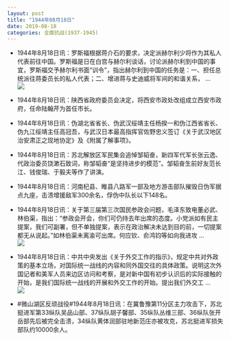 ```yaml
---
layout: post
title: "1944年08月18日"
date: 2019-08-18
categories: 全面抗战(1937-1945)
---
```


<meta name="referrer" content="no-referrer" />

- 1944年8月18日讯：罗斯福根据蒋介石的要求，决定派赫尔利少将作为其私人代表前往中国。罗斯福是日在白宫与赫尔利谈话，讨论派赫尔利到中国的事宜，罗斯福交予赫尔利书面“训令”，指出赫尔利到中国的任务是：一、担任总统派往蒋委员长的私人代表；二、增进蒋与史迪威将军间的和谐关系， ... <br/><img src="https://wx3.sinaimg.cn/large/aca367d8ly1g646hd7zlcj20c80cwjrj.jpg" />

- 1944年8月18日讯：陕西省政府委员会决定，将西安市政处改组成立西安市政府，任命陆翰芹为首任市长。 

- 1944年8月18日讯：伪湖北省省长、伪武汉绥靖主任杨揆一和伪江西省省长、伪九江绥靖主任高冠吾，与武汉日本最高指挥官佐野忠义签订《关于武汉地区治安肃正之现地协定》及《附属了解事项》。 

- 1944年8月18日讯：苏北解放区军民集会追悼邹韬奋，新四军代军长张云逸、代政治委员饶漱石致词，称邹韬奋“是坚持进步的模范”。邹韬奋生前好友范长江、钱俊瑞、于毅夫等作了讲演。 

- 1944年8月18日讯：河南杞县、睢县八路军一部及地方游击部队摧毁日伪军据点九座，击溃增援敌军300余名，俘伪中队长以下148名。 

- 1944年8月18日讯：关于第三届第三次国民参政会问题，毛泽东致电董必武、林伯渠，指出：“参政会开会，你们可仍持去年出席的态度。小党派如有民主提案，我们可副署，但不单独提案，表示在政治解决未达到目的前，一切提案都无从说起。”如林伯渠未离渝可出席。何应钦、俞鸿钧等如向我进攻 ... <br/><img src="https://wx4.sinaimg.cn/large/aca367d8ly1g63nenhcnfj20c809074b.jpg" />

- 1944年8月18日讯：中共中央发出《关于外交工作的指示》，规定中共对外政策的基本立场，对国际统一战线的内容和同外国交往的具体政策。说明这次外国记者和美军人员来边区访问和考察，是对新中国有初步认识后的实际接触的开始，是我们国际统一战线的开展和外交工作的开始。提出我们外交工 ... <br/><img src="https://wx4.sinaimg.cn/large/aca367d8ly1g63lo53fk4j20c80903yj.jpg" />

- #微山湖区反顽战役#1944年8月18日讯：在冀鲁豫第11分区主力攻击下，苏北挺进军第33纵队吴品山部、37纵队胡子馨部、35纵队丛维三部、36纵队张开岳部先后被完全击溃，34纵队黄体润部驻地新范庄亦被攻克，苏北挺进军损失部队约10000余人。 

